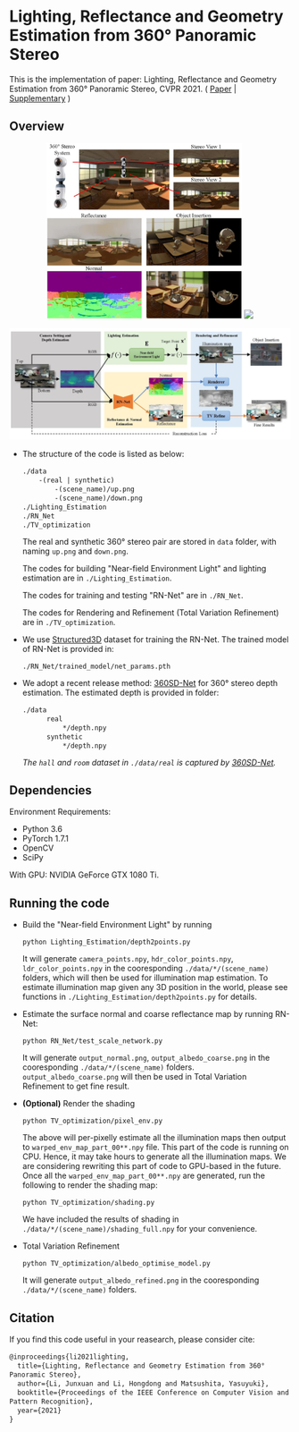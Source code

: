 # Lighting, Reflectance and Geometry Estimation from 360° Panoramic Stereo

This is the implementation of paper: Lighting, Reflectance and Geometry Estimation from 360° Panoramic Stereo, CVPR 2021.
( [Paper](https://junxuan-li.github.io/assets/Lighting%20Reflectance%20and%20Geometry%20Estimation%20from%20360%20Panoramic%20Stereo.pdf) | [Supplementary](https://junxuan-li.github.io/assets/Lighting%20Reflectance%20and%20Geometry%20Estimation%20from%20360%20Panoramic%20Stereo-supp.zip) )

## Overview
<p align="center">
<img src="assets/teaser_school.jpg" width="350">  <img src="assets/barbershop.gif" width="440">
</p>
<p align="center">
<img src="assets/overview.jpg" width="800">
</p>

- The structure of the code is listed as below:
    ```
  ./data  
        -(real | synthetic)
            -(scene_name)/up.png
            -(scene_name)/down.png
  ./Lighting_Estimation
  ./RN_Net
  ./TV_optimization
  ```
  The real and synthetic 360° stereo pair are stored in `data` folder, with naming `up.png` and `down.png`.
  
  The codes for building "Near-field Environment Light" and lighting estimation are in `./Lighting_Estimation`.

  The codes for training and testing "RN-Net" are in `./RN_Net`.
  
  The codes for Rendering and Refinement (Total Variation Refinement) are in `./TV_optimization`.
- We use [Structured3D](https://structured3d-dataset.org/) dataset for training the RN-Net. The trained model of RN-Net is provided in:
  ```
  ./RN_Net/trained_model/net_params.pth
  ```

- We adopt a recent release method: [360SD-Net](https://github.com/albert100121/360SD-Net) for 360° stereo depth estimation. The estimated depth is provided in folder:
  ```
  ./data  
        real
            */depth.npy
        synthetic
            */depth.npy
  ```
  *The `hall` and `room` dataset in `./data/real` is captured by [360SD-Net](https://github.com/albert100121/360SD-Net).*


## Dependencies

Environment Requirements:
- Python 3.6
- PyTorch 1.7.1
- OpenCV
- SciPy

With GPU: NVIDIA GeForce GTX 1080 Ti.


## Running the code

- Build the "Near-field Environment Light" by running
  ```
  python Lighting_Estimation/depth2points.py
  ```
  It will generate `camera_points.npy`, `hdr_color_points.npy`, `ldr_color_points.npy` in the cooresponding `./data/*/(scene_name)` folders, which will then be used for illumination map estimation.
  To estimate illumination map given any 3D position in the world, please see functions in `./Lighting_Estimation/depth2points.py` for details.

- Estimate the surface normal and coarse reflectance map by running RN-Net:
  ```
  python RN_Net/test_scale_network.py
  ```
  It will generate `output_normal.png`, `output_albedo_coarse.png` in the cooresponding `./data/*/(scene_name)` folders. `output_albedo_coarse.png` will then be used in Total Variation Refinement to get fine result.
  
- **(Optional)** Render the shading
  ```
  python TV_optimization/pixel_env.py
  ```
  The above will per-pixelly estimate all the illumination maps then output to `warped_env_map_part_00**.npy` file. 
  This part of the code is running on CPU. Hence, it may take hours to generate all the illumination maps. 
  We are considering rewriting this part of code to GPU-based in the future.
  Once all the `warped_env_map_part_00**.npy` are generated, run the following to render the shading map:
  ```
  python TV_optimization/shading.py
  ```
  We have included the results of shading in `./data/*/(scene_name)/shading_full.npy` for your convenience. 

- Total Variation Refinement
  ```
  python TV_optimization/albedo_optimise_model.py
  ```
  It will generate `output_albedo_refined.png` in the cooresponding `./data/*/(scene_name)` folders.
  
  



## Citation
If you find this code useful in your reasearch, please consider cite:
```
@inproceedings{li2021lighting,
  title={Lighting, Reflectance and Geometry Estimation from 360° Panoramic Stereo},
  author={Li, Junxuan and Li, Hongdong and Matsushita, Yasuyuki},
  booktitle={Proceedings of the IEEE Conference on Computer Vision and Pattern Recognition},
  year={2021}
}
```

